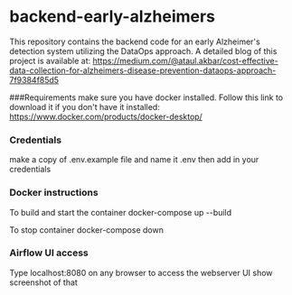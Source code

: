 # backend-early-alzheimers

This repository contains the backend code for an early Alzheimer's detection system utilizing the DataOps approach. A detailed blog of this project is available at: https://medium.com/@ataul.akbar/cost-effective-data-collection-for-alzheimers-disease-prevention-dataops-approach-7f9384f85d5 

###Requirements
make sure you have docker installed. Follow this link to download it if you don't have it installed: https://www.docker.com/products/docker-desktop/



### Credentials
make a copy of .env.example file and name it .env
then add in your credentials

### Docker instructions
To build and start the container
docker-compose up --build

To stop container
docker-compose down

### Airflow UI access
Type localhost:8080 on any browser to access the webserver UI
show screenshot of that


